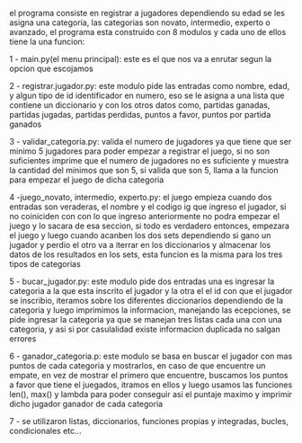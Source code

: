 el programa consiste en registrar a jugadores dependiendo su edad se les asigna una categoria, las categorias son novato, intermedio, experto o avanzado, el programa esta construido con 8 modulos y cada uno de ellos tiene la una funcion:

1 - main.py(el menu principal): este es el que nos va a enrutar segun la opcion que escojamos 

2 - registrar.jugador.py: este modulo pide las entradas como nombre, edad, y algun tipo de id identificador en numero, eso se le asigna a una lista que contiene un diccionario y con los otros datos como, partidas ganadas, partidas jugadas, partidas perdidas, puntos a favor, puntos por partida ganados

3 - validar_categoria.py: valida el numero de jugadores ya que tiene que ser minimo 5 jugadores para poder empezar a registrar el juego, si no son suficientes imprime que el numero de jugadores no es suficiente y muestra la cantidad del minimos que son 5, si valida que son 5, llama a la funcion para empezar el juego de dicha categoria

4 -juego_novato, intermedio, experto.py:  el juego empieza cuando dos entradas son veraderas, el nombre y el codigo ig que ingreso el jugador, si no coiniciden con con lo que ingreso anteriormente no podra empezar el juego y lo sacara de esa seccion, si todo es verdadero entonces, empezara el juego y luego cuando acanben los dos sets dependiendo si gano un jugador y perdio el otro va a iterrar en los diccionarios y almacenar los datos de los resultados en los sets, esta funcion es la misma para los tres tipos de categorias  

5 - bucar_jugador.py: este modulo pide dos entradas una es ingresar la categoria a la que esta inscrito el jugador y la otra el el id con que el jugador se inscribio, iteramos sobre los diferentes diccionarios dependiendo de la categoria y luego imprimimos la informacion, manejando las ecepciones, se pide ingresar la categoria ya que se manejan tres listas cada una con una categoria, y asi si por casulalidad existe informacion duplicada no salgan errores 

6 - ganador_categoria.p: este modulo se basa en buscar el jugador con mas puntos de cada categoria y mostrarlos, en caso de que encuentre un empate, en vez de mostrar el primero que encuentre, buscamos los puntos a favor que tiene el juegados, itramos en ellos y luego usamos las funciones len(), max() y lambda para poder conseguir asi el puntaje maximo y imprimir dicho jugador ganador de cada categoria 

7 - se utilizaron listas, diccionarios, funciones propias y integradas, bucles, condicionales etc...
